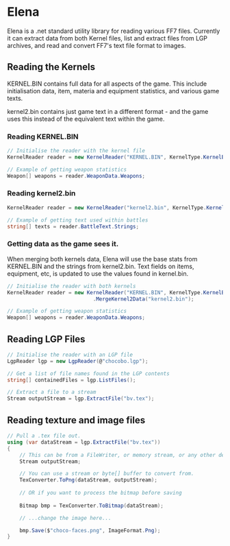 # Elena
Elena is a .net standard utility library for reading various FF7 files. Currently it can extract data from both Kernel files, list and extract files from LGP archives, and read and convert FF7's text file format to images.

## Reading the Kernels

KERNEL.BIN contains full data for all aspects of the game. This include initialisation data, item, materia and equipment statistics, and various game texts.

kernel2.bin contains just game text in a different format - and the game uses this instead of the equivalent text within the game.

### Reading KERNEL.BIN
```cs
// Initialise the reader with the kernel file
KernelReader reader = new KernelReader("KERNEL.BIN", KernelType.KernelBin);

// Example of getting weapon statistics
Weapon[] weapons = reader.WeaponData.Weapons;
```

### Reading kernel2.bin
```cs
KernelReader reader = new KernelReader("kernel2.bin", KernelType.Kernel2Bin);

// Example of getting text used within battles
string[] texts = reader.BattleText.Strings;
```

### Getting data as the game sees it.
When merging both kernels data, Elena will use the base stats from KERNEL.BIN and the strings from kernel2.bin. Text fields on items, equipment, etc, is updated to use the values found in kernel.bin.
```cs
// Initialise the reader with both kernels
KernelReader reader = new KernelReader("KERNEL.BIN", KernelType.KernelBin)
                            .MergeKernel2Data("kernel2.bin");

// Example of getting weapon statistics
Weapon[] weapons = reader.WeaponData.Weapons;
```

## Reading LGP Files
```cs
// Initialise the reader with an LGP file
LgpReader lgp = new LgpReader(@"chocobo.lgp");

// Get a list of file names found in the LGP contents
string[] containedFiles = lgp.ListFiles();

// Extract a file to a stream
Stream outputStream = lgp.ExtractFile("bv.tex");
```

## Reading texture and image files
```cs
// Pull a .tex file out. 
using (var dataStream = lgp.ExtractFile("bv.tex"))
{
    // This can be from a FileWriter, or memory stream, or any other destination.
    Stream outputStream; 

    // You can use a stream or byte[] buffer to convert from.
    TexConverter.ToPng(dataStream, outputStream);
    
    // OR if you want to process the bitmap before saving
               
    Bitmap bmp = TexConverter.ToBitmap(dataStream);

    // ...change the image here...

    bmp.Save($"choco-faces.png", ImageFormat.Png);           
}
```